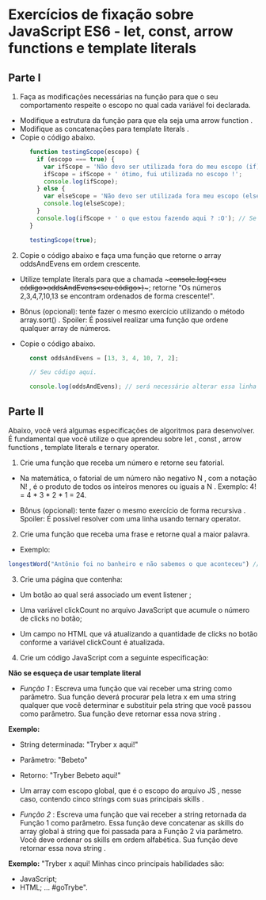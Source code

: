 # Exercícios de fixação sobre JavaScript ES6 - let, const, arrow functions e template literals

## Parte I

1. Faça as modificações necessárias na função para que o seu comportamento respeite o escopo no qual cada variável foi declarada.

- Modifique a estrutura da função para que ela seja uma arrow function .
- Modifique as concatenações para template literals .
- Copie o código abaixo.

~~~ javascript
      function testingScope(escopo) {
        if (escopo === true) {
          var ifScope = 'Não devo ser utilizada fora do meu escopo (if)';
          ifScope = ifScope + ' ótimo, fui utilizada no escopo !';
          console.log(ifScope);
        } else {
          var elseScope = 'Não devo ser utilizada fora meu escopo (else)';
          console.log(elseScope);
        }
        console.log(ifScope + ' o que estou fazendo aqui ? :O'); // Se necessário esta linha pode ser removida.
      }

      testingScope(true);
~~~

2. Copie o código abaixo e faça uma função que retorne o array oddsAndEvens em ordem crescente.

- Utilize template literals para que a chamada ~~~console.log(<seu código>oddsAndEvens<seu código>)~~~; retorne "Os números 2,3,4,7,10,13 se encontram ordenados de forma crescente!".

- Bônus (opcional): tente fazer o mesmo exercício utilizando o método array.sort() . Spoiler: É possível realizar uma função que ordene qualquer array de números.

- Copie o código abaixo.

~~~ javascript
      const oddsAndEvens = [13, 3, 4, 10, 7, 2];

      // Seu código aqui.

      console.log(oddsAndEvens); // será necessário alterar essa linha 😉
~~~

## Parte II

Abaixo, você verá algumas especificações de algoritmos para desenvolver. É fundamental que você utilize o que aprendeu sobre let , const , arrow functions , template literals e ternary operator.

1. Crie uma função que receba um número e retorne seu fatorial.

  - Na matemática, o fatorial de um número não negativo N , com a notação N! , é o produto de todos os inteiros menores ou iguais a N . Exemplo: 4! = 4 * 3 * 2 * 1 = 24.

  - Bônus (opcional): tente fazer o mesmo exercício de forma recursiva . Spoiler: É possível resolver com uma linha usando ternary operator.

2. Crie uma função que receba uma frase e retorne qual a maior palavra.

- Exemplo:

~~~ javascript
longestWord("Antônio foi no banheiro e não sabemos o que aconteceu") // retorna 'aconteceu'
~~~

3. Crie uma página que contenha:

- Um botão ao qual será associado um event listener ;

- Uma variável clickCount no arquivo JavaScript que acumule o número de clicks no botão;

- Um campo no HTML que vá atualizando a quantidade de clicks no botão conforme a variável clickCount é atualizada.

4. Crie um código JavaScript com a seguinte especificação:

**Não se esqueça de usar template literal**

- _Função 1_ : Escreva uma função que vai receber uma string como parâmetro. Sua função deverá procurar pela letra x em uma string qualquer que você determinar e substituir pela string que você passou como parâmetro. Sua função deve retornar essa nova string .

**Exemplo:**

- String determinada: "Tryber x aqui!"
- Parâmetro: "Bebeto"
- Retorno: "Tryber Bebeto aqui!"

- Um array com escopo global, que é o escopo do arquivo JS , nesse caso, contendo cinco strings com suas principais skills .

- _Função 2_ : Escreva uma função que vai receber a string retornada da Função 1 como parâmetro. Essa função deve concatenar as skills do array global à string que foi passada para a Função 2 via parâmetro. Você deve ordenar os skills em ordem alfabética. Sua função deve retornar essa nova string .

**Exemplo:** "Tryber x aqui! Minhas cinco principais habilidades são:

- JavaScript;
- HTML; ... #goTrybe".
